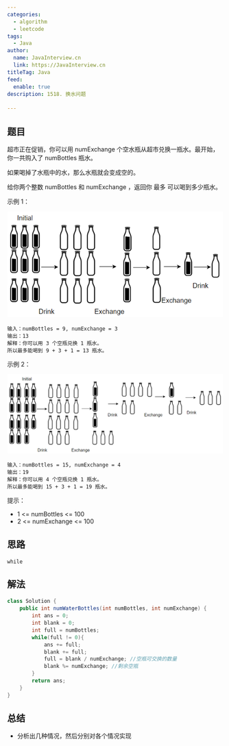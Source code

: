 ```yaml
---
categories:
  - algorithm
  - leetcode
tags:
  - Java
author: 
  name: JavaInterview.cn
  link: https://JavaInterview.cn
titleTag: Java
feed:
  enable: true
description: 1518. 换水问题

---
```


## 题目
超市正在促销，你可以用 numExchange 个空水瓶从超市兑换一瓶水。最开始，你一共购入了 numBottles 瓶水。

如果喝掉了水瓶中的水，那么水瓶就会变成空的。

给你两个整数 numBottles 和 numExchange ，返回你 最多 可以喝到多少瓶水。



示例 1：

![sample_1_1875.png](../../../media/pictures/leetcode/sample_1_1875.png)

    输入：numBottles = 9, numExchange = 3
    输出：13
    解释：你可以用 3 个空瓶兑换 1 瓶水。
    所以最多能喝到 9 + 3 + 1 = 13 瓶水。
示例 2：

![sample_2_1875.png](../../../media/pictures/leetcode/sample_2_1875.png)

    输入：numBottles = 15, numExchange = 4
    输出：19
    解释：你可以用 4 个空瓶兑换 1 瓶水。
    所以最多能喝到 15 + 3 + 1 = 19 瓶水。




提示：

* 1 <= numBottles <= 100
* 2 <= numExchange <= 100


## 思路

    while

## 解法
```java
class Solution {
    public int numWaterBottles(int numBottles, int numExchange) {
        int ans = 0;
        int blank = 0;
        int full = numBottles;
        while(full != 0){
            ans += full;
            blank += full;
            full = blank / numExchange; //空瓶可交换的数量
            blank %= numExchange; //剩余空瓶
        }
        return ans;
    }
}


```

## 总结

- 分析出几种情况，然后分别对各个情况实现 
